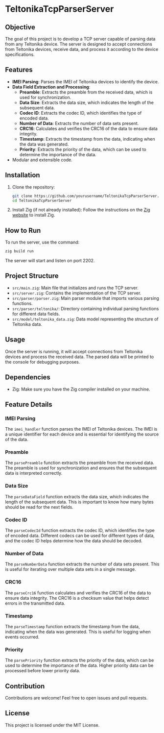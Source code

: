 # TeltonikaTcpParserServer

## Objective

The goal of this project is to develop a TCP server capable of parsing data from any Teltonika device. The server is designed to accept connections from Teltonika devices, receive data, and process it according to the device specifications.

## Features

- **IMEI Parsing**: Parses the IMEI of Teltonika devices to identify the device.
- **Data Field Extraction and Processing**:
  - **Preamble**: Extracts the preamble from the received data, which is used for synchronization.
  - **Data Size**: Extracts the data size, which indicates the length of the subsequent data.
  - **Codec ID**: Extracts the codec ID, which identifies the type of encoded data.
  - **Number of Data**: Extracts the number of data sets present.
  - **CRC16**: Calculates and verifies the CRC16 of the data to ensure data integrity.
  - **Timestamp**: Extracts the timestamp from the data, indicating when the data was generated.
  - **Priority**: Extracts the priority of the data, which can be used to determine the importance of the data.
- Modular and extensible code.

## Installation

1. Clone the repository:
    ```sh
    git clone https://github.com/yourusername/TeltonikaTcpParserServer.git
    cd TeltonikaTcpParserServer
    ```

2. Install Zig (if not already installed):
    Follow the instructions on the [Zig website](https://ziglang.org/download/) to install Zig.

## How to Run

To run the server, use the command:

```sh
zig build run
```

The server will start and listen on port 2202.

## Project Structure

- `src/main.zig`: Main file that initializes and runs the TCP server.
- `src/server.zig`: Contains the implementation of the TCP server.
- `src/parser/parser.zig`: Main parser module that imports various parsing functions.
- `src/parser/teltonika/`: Directory containing individual parsing functions for different data fields.
- `src/model/teltonika_data.zig`: Data model representing the structure of Teltonika data.

## Usage

Once the server is running, it will accept connections from Teltonika devices and process the received data. The parsed data will be printed to the console for debugging purposes.

## Dependencies

- Zig: Make sure you have the Zig compiler installed on your machine.

## Feature Details

### IMEI Parsing

The `imei_handler` function parses the IMEI of Teltonika devices. The IMEI is a unique identifier for each device and is essential for identifying the source of the data.

### Preamble

The `parsePreamble` function extracts the preamble from the received data. The preamble is used for synchronization and ensures that the subsequent data is interpreted correctly.

### Data Size

The `parseDataField` function extracts the data size, which indicates the length of the subsequent data. This is important to know how many bytes should be read for the next fields.

### Codec ID

The `parseCodecId` function extracts the codec ID, which identifies the type of encoded data. Different codecs can be used for different types of data, and the codec ID helps determine how the data should be decoded.

### Number of Data

The `parseNumberData` function extracts the number of data sets present. This is useful for iterating over multiple data sets in a single message.

### CRC16

The `parseCrc16` function calculates and verifies the CRC16 of the data to ensure data integrity. The CRC16 is a checksum value that helps detect errors in the transmitted data.

### Timestamp

The `parseTimestamp` function extracts the timestamp from the data, indicating when the data was generated. This is useful for logging when events occurred.

### Priority

The `parsePriority` function extracts the priority of the data, which can be used to determine the importance of the data. Higher priority data can be processed before lower priority data.

## Contribution

Contributions are welcome! Feel free to open issues and pull requests.

## License

This project is licensed under the MIT License.